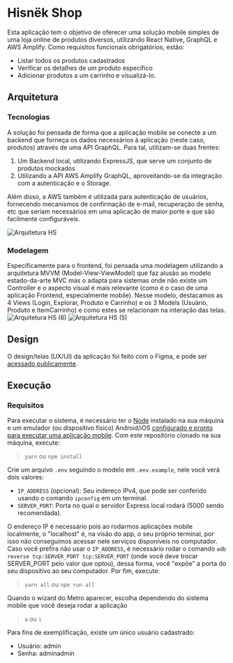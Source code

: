 # Hisnëk Shop

Esta aplicação tem o objetivo de oferecer uma solução mobile simples de uma loja online de produtos diversos, utilizando React Native, GraphQL e AWS Amplify.
Como requisitos funcionais obrigatórios, estão:
  - Listar todos os produtos cadastrados
  - Verificar os detalhes de um produto específico
  - Adicionar produtos a um carrinho e visualizá-lo.

## Arquitetura
### Tecnologias
A solução foi pensada de forma que a aplicação mobile se conecte a um backend que forneça os dados necessários à aplicação (neste caso, produtos) através de uma API GraphQL. Para tal, utilizam-se duas frentes:
  1. Um Backend local, utilizando ExpressJS, que serve um conjunto de produtos mockados
  2. Utilizando a API AWS Amplify GraphQL, aproveitando-se da integração com a autenticação e o Storage.

Além disso, a AWS também é utilizada para autenticação de usuários, fornecendo mecanismos de confirmação de e-mail, recuperação de senha, etc que seriam necessários em uma aplicação de maior porte e que são facilmente configuráveis.

![Arquitetura HS](https://github.com/franklingg/hisnek-test/assets/61962950/f664bac1-7d2b-4c9c-9286-978354102c89)

### Modelagem
Especificamente para o frontend, foi pensada uma modelagem utilizando a arquitetura MVVM (Model-View-ViewModel) que faz alusão ao modelo estado-da-arte MVC mas o adapta para sistemas onde não existe um Controller e o aspecto visual é mais relevante (como é o caso de uma aplicação Frontend, especialmente mobile). Nesse modelo, destacamos as 4 Views (Login, Explorar, Produto e Carrinho) e os 3 Models (Usuário, Produto e ItemCarrinho) e como estes se relacionam na interação das telas.
![Arquitetura HS (6)](https://github.com/franklingg/hisnek-shop/assets/61962950/e4ed5e2b-734e-482f-82c9-2358d69d86c8)
![Arquitetura HS (5)](https://github.com/franklingg/hisnek-shop/assets/61962950/4b5cade2-9235-4b88-a7c1-9bca12bcb176)

## Design

O design/telas (UX/UI) da aplicação foi feito com o Figma, e pode ser [acessado publicamente](https://www.figma.com/file/sHOuorY3mv4vX4NFLgbK6x/Hisn%C3%ABk-Shop?type=design&node-id=0%3A1&mode=design&t=ggr1IOrpxhYFBhsY-1).

## Execução
### Requisitos
Para executar o sistema, é necessário ter o [Node](https://nodejs.org/en) instalado na sua máquina e um emulador (ou dispositivo físico) Android/iOS [configurado e pronto para executar uma aplicação mobile](https://reactnative.dev/docs/environment-setup). Com este repositório clonado na sua máquina, execute:

> `yarn` ou `npm install`

Crie um arquivo `.env` seguindo o modelo em `.env.example`, nele você verá dois valores:
  - `IP_ADDRESS` (opcional): Seu indereço IPv4, que pode ser conferido usando o comando `ipconfig` em um terminal.
  - `SERVER_PORT`: Porta no qual o servidor Express local rodará (5000 sendo recomendada).

O endereço IP é necessário pois ao rodarmos aplicações mobile localmente, o "localhost" é, na visão do app, o seu próprio terminal, por isso não conseguimos acessar nele serviços disponíveis no computador. Caso você prefira não usar o `IP_ADDRESS`, é necessário rodar o comando `adb reverse tcp:SERVER_PORT tcp:SERVER_PORT` (onde você deve trocar SERVER_PORT pelo valor que optou), dessa forma, você "expõe" a porta do seu dispositivo ao seu computador. Por fim, execute:

> `yarn all` ou `npm run all`

Quando o wizard do Metro aparecer, escolha dependendo do sistema mobile que você deseja rodar a aplicação

> `a` ou `i`

Para fins de exemplificação, existe um único usuário cadastrado:
- Usuário: admin
- Senha: adminadmin
